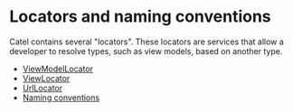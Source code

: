 # Locators and naming conventions

Catel contains several "locators". These locators are services that allow a developer to resolve types, such as view models, based on another type.

-   [ViewModelLocator](/wiki/display/CTL/ViewModelLocator)
-   [ViewLocator](/wiki/display/CTL/ViewLocator)
-   [UrlLocator](/wiki/display/CTL/UrlLocator)
-   [Naming conventions](/wiki/display/CTL/Naming+conventions)

